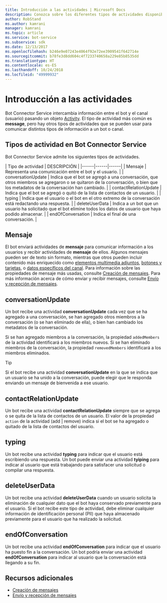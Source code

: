 ```yaml
---
title: Introducción a las actividades | Microsoft Docs
description: Conozca sobre los diferentes tipos de actividades disponibles en Bot Connector Service.
author: RobStand
ms.author: kamrani
manager: kamrani
ms.topic: article
ms.service: bot-service
ms.subservice: sdk
ms.date: 12/13/2017
ms.openlocfilehash: b246e9e07243e4064f92e72ee3909541f642714e
ms.sourcegitcommit: b78fe3d8dd604c4f7233740658a229e85b8535dd
ms.translationtype: HT
ms.contentlocale: es-ES
ms.lasthandoff: 10/24/2018
ms.locfileid: "49999932"
---
```

# <a name="activities-overview"></a>Introducción a las actividades

Bot Connector Service intercambia información entre el bot y el canal (usuario) pasando un objeto [Activity][Activity]. El tipo de actividad más común es **message**, pero hay otros tipos de actividades que se pueden usar para comunicar distintos tipos de información a un bot o canal. 

## <a name="activity-types-in-the-bot-connector-service"></a>Tipos de actividad en Bot Connector Service

Bot Connector Service admite los siguientes tipos de actividades.

| Tipo de actividad | DESCRIPCIÓN |
|------|------|------|
| Mensaje | Representa una comunicación entre el bot y el usuario. |
| conversationUpdate | Indica que el bot se agregó a una conversación, que otros miembros se agregaron o se quitaron de la conversación, o bien que los metadatos de la conversación han cambiado. |
| contactRelationUpdate | Indica que el bot se agregó o quitó de la lista de contactos de un usuario. |
| typing | Indica que el usuario o el bot en el otro extremo de la conversación está redactando una respuesta. | 
| deleteUserData | Indica a un bot que un usuario ha solicitado que el bot elimine todos los datos de usuario que haya podido almacenar. |
| endOfConversation | Indica el final de una conversación. |

## <a name="message"></a>Mensaje

El bot enviará actividades de **mensaje** para comunicar información a los usuarios y recibir actividades de **mensaje** de ellos. Algunos mensajes pueden ser de texto sin formato, mientras que otros pueden incluir contenido más enriquecido como [elementos multimedia adjuntos](bot-framework-rest-connector-add-media-attachments.md), [botones y tarjetas](bot-framework-rest-connector-add-rich-cards.md), o [datos específicos del canal](bot-framework-rest-connector-channeldata.md). Para información sobre las propiedades de mensaje más usadas, consulte [Creación de mensajes](bot-framework-rest-connector-create-messages.md). Para más información acerca de cómo enviar y recibir mensajes, consulte [Envío y recepción de mensajes](bot-framework-rest-connector-send-and-receive-messages.md). 

## <a name="conversationupdate"></a>conversationUpdate

Un bot recibe una actividad **conversationUpdate** cada vez que se ha agregado a una conversación, se han agregado otros miembros a la conversación (o se han eliminado de ella), o bien han cambiado los metadatos de la conversación. 

Si se han agregado miembros a la conversación, la propiedad `addedMembers` de la actividad identificará a los miembros nuevos. Si se han eliminado miembros de la conversación, la propiedad `removedMembers` identificará a los miembros eliminados. 

> [!TIP]
> Si el bot recibe una actividad **conversationUpdate** en la que se indica que un usuario se ha unido a la conversación, puede elegir que le responda enviando un mensaje de bienvenida a ese usuario. 

## <a name="contactrelationupdate"></a>contactRelationUpdate

Un bot recibe una actividad **contactRelationUpdate** siempre que se agrega o se quita de la lista de contactos de un usuario. El valor de la propiedad `action` de la actividad (add | remove) indica si el bot se ha agregado o quitado de la lista de contactos del usuario.

## <a name="typing"></a>typing

Un bot recibe una actividad **typing** para indicar que el usuario está escribiendo una respuesta. Un bot puede enviar una actividad **tyiping** para indicar al usuario que está trabajando para satisfacer una solicitud o compilar una respuesta. 

## <a name="deleteuserdata"></a>deleteUserData

Un bot recibe una actividad **deleteUserData** cuando un usuario solicita la eliminación de cualquier dato que el bot haya conservado previamente para el usuario. Si el bot recibe este tipo de actividad, debe eliminar cualquier información de identificación personal (PII) que haya almacenado previamente para el usuario que ha realizado la solicitud.

## <a name="endofconversation"></a>endOfConversation 

Un bot recibe una actividad **endOfConversation** para indicar que el usuario ha puesto fin a la conversación. Un bot podría enviar una actividad **endOfConversation** para indicar al usuario que la conversación está llegando a su fin. 

## <a name="additional-resources"></a>Recursos adicionales

- [Creación de mensajes](bot-framework-rest-connector-create-messages.md)
- [Envío y recepción de mensajes](bot-framework-rest-connector-send-and-receive-messages.md)

[Activity]: bot-framework-rest-connector-api-reference.md#activity-object